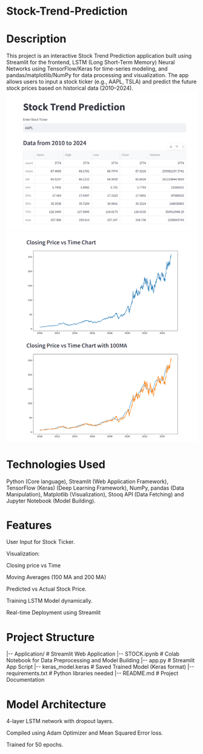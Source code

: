 # Stock-Trend-Prediction
# Description
This project is an interactive Stock Trend Prediction application built using Streamlit for the frontend, LSTM (Long Short-Term Memory) Neural Networks using TensorFlow/Keras for time-series modeling, and pandas/matplotlib/NumPy for data processing and visualization.
The app allows users to input a stock ticker (e.g., AAPL, TSLA) and predict the future stock prices based on historical data (2010–2024).
![image alt](https://github.com/Manacydev/Stock-Trend-Prediction/blob/5a62fec6d36c9b25885f2e71a43e7708df03a770/image%201.png)
![image alt](https://github.com/Manacydev/Stock-Trend-Prediction/blob/96722f51c86a8fc8ef433ee15fbd38be4426107d/image%202.png)

# Technologies Used
Python (Core language),
Streamlit (Web Application Framework),
TensorFlow (Keras) (Deep Learning Framework),
NumPy, pandas (Data Manipulation),
Matplotlib (Visualization),
Stooq API (Data Fetching) and
Jupyter Notebook (Model Building).
# Features
User Input for Stock Ticker.

Visualization:

Closing price vs Time

Moving Averages (100 MA and 200 MA)

Predicted vs Actual Stock Price.

Training LSTM Model dynamically.

Real-time Deployment using Streamlit
# Project Structure 
|-- Application/         # Streamlit Web Application
|-- STOCK.ipynb           # Colab Notebook for Data Preprocessing and Model Building
|-- app.py                # Streamlit App Script
|-- keras_model.keras     # Saved Trained Model (Keras format)
|-- requirements.txt      # Python libraries needed
|-- README.md             # Project Documentation
# Model Architecture
4-layer LSTM network with dropout layers.

Compiled using Adam Optimizer and Mean Squared Error loss.

Trained for 50 epochs.



